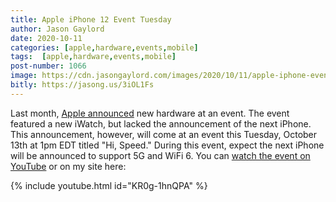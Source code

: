 ```yaml
---
title: Apple iPhone 12 Event Tuesday
author: Jason Gaylord
date: 2020-10-11
categories: [apple,hardware,events,mobile]
tags:  [apple,hardware,events,mobile]
post-number: 1066
image: https://cdn.jasongaylord.com/images/2020/10/11/apple-iphone-event.jpg
bitly: https://jasong.us/3iOL1Fs
---
```


Last month, [Apple announced](https://jasong.us/3bUAhUi) new hardware at an event. The event featured a new iWatch, but lacked the announcement of the next iPhone. This announcement, however, will come at an event this Tuesday, October 13th at 1pm EDT titled "Hi, Speed." During this event, expect the next iPhone will be announced to support 5G and WiFi 6. You can [watch the event on YouTube](https://jasong.us/33KFICH) or on my site here:

{% include youtube.html id="KR0g-1hnQPA" %}